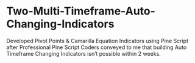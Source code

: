 # Two-Multi-Timeframe-Auto-Changing-Indicators
Developed Pivot Points &amp; Camarilla Equation Indicators using Pine Script after Professional Pine Script Coders conveyed to me that building Auto Timeframe Changing Indicators isn’t possible within 2 weeks.
